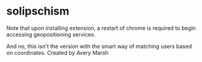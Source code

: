 # solipschism

Note that upon installing extension, a restart of chrome is required to begin accessing geopositioning services.

And no, this isn't the version with the smart way of matching users based on coordinates.
Created by Avery Marsh
